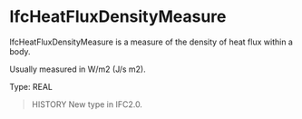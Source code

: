 # IfcHeatFluxDensityMeasure

IfcHeatFluxDensityMeasure is a measure of the density of heat flux within a body.
<!-- end of short definition -->

Usually measured in W/m2 (J/s m2).

Type: REAL

> HISTORY New type in IFC2.0.
